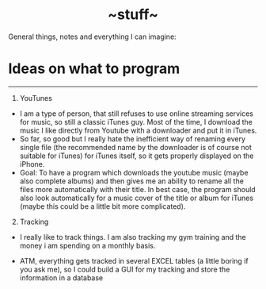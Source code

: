 <h1 align="center">~stuff~ </h1>
General things, notes and everything I can imagine:

# Ideas on what to program

***

1. YouTunes

- I am a type of person, that still refuses to use online streaming services for music, so still a classic iTunes guy. Most of the time, I download the music I like directly from Youtube with a downloader and put it in iTunes.
- So far, so good but I really hate the inefficient way of renaming every single file (the recommended name by the downloader is of course not suitable for iTunes) for iTunes itself, so it gets properly displayed on the iPhone.
- Goal: To have a program which downloads the youtube music (maybe also complete albums) and then gives me an ability to rename all the files more automatically with their title. In best case, the program should also look automatically for a music cover of the title or album for iTunes (maybe this could be a little bit more complicated).

2. Tracking

- I really like to track things. I am also tracking my gym training and the money i am spending on a monthly basis.

- ATM, everything gets tracked in several EXCEL tables (a little boring if you ask me), so I could build a GUI for my tracking and store the information in a database
